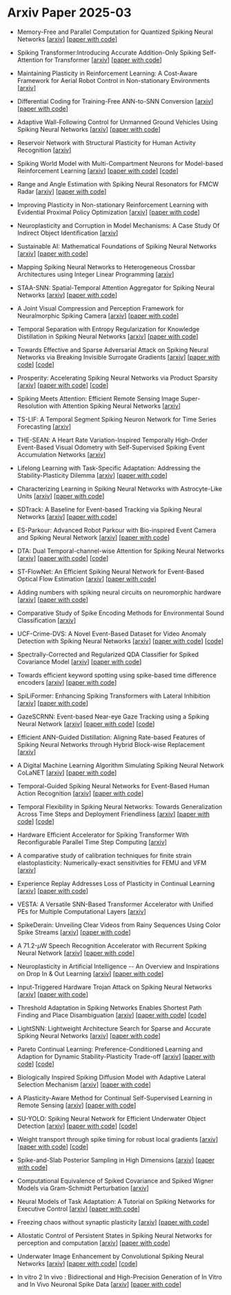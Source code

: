 # Arxiv Paper 2025-03


- Memory-Free and Parallel Computation for Quantized Spiking Neural Networks [[arxiv](https://arxiv.org/abs/2503.00040)] [[paper with code](https://paperswithcode.com/paper/memory-free-and-parallel-computation-for)]

- Spiking Transformer:Introducing Accurate Addition-Only Spiking Self-Attention for Transformer [[arxiv](https://arxiv.org/abs/2503.00226)] [[paper with code](https://paperswithcode.com/paper/spiking-transformer-introducing-accurate)]

- Maintaining Plasticity in Reinforcement Learning: A Cost-Aware Framework for Aerial Robot Control in Non-stationary Environments [[arxiv](https://arxiv.org/abs/2503.00282)]

- Differential Coding for Training-Free ANN-to-SNN Conversion [[arxiv](https://arxiv.org/abs/2503.00301)] [[paper with code](https://paperswithcode.com/paper/differential-coding-for-training-free-ann-to)]

- Adaptive Wall-Following Control for Unmanned Ground Vehicles Using Spiking Neural Networks [[arxiv](https://arxiv.org/abs/2503.00380)] [[paper with code](https://paperswithcode.com/paper/adaptive-wall-following-control-for-unmanned)]

- Reservoir Network with Structural Plasticity for Human Activity Recognition [[arxiv](https://arxiv.org/abs/2503.00393)]

- Spiking World Model with Multi-Compartment Neurons for Model-based Reinforcement Learning [[arxiv](https://arxiv.org/abs/2503.00713)] [[paper with code](https://paperswithcode.com/paper/implementing-spiking-world-model-with-multi)] [[code](https://github.com/braincog-x/brain-cog)]

- Range and Angle Estimation with Spiking Neural Resonators for FMCW Radar [[arxiv](https://arxiv.org/abs/2503.00898)] [[paper with code](https://paperswithcode.com/paper/range-and-angle-estimation-with-spiking)]

- Improving Plasticity in Non-stationary Reinforcement Learning with Evidential Proximal Policy Optimization [[arxiv](https://arxiv.org/abs/2503.01468)] [[paper with code](https://paperswithcode.com/paper/improving-plasticity-in-non-stationary)]

- Neuroplasticity and Corruption in Model Mechanisms: A Case Study Of Indirect Object Identification [[arxiv](https://arxiv.org/abs/2503.01896)]

- Sustainable AI: Mathematical Foundations of Spiking Neural Networks [[arxiv](https://arxiv.org/abs/2503.02013)] [[paper with code](https://paperswithcode.com/paper/sustainable-ai-mathematical-foundations-of)]

- Mapping Spiking Neural Networks to Heterogeneous Crossbar Architectures using Integer Linear Programming [[arxiv](https://arxiv.org/abs/2503.02033)]

- STAA-SNN: Spatial-Temporal Attention Aggregator for Spiking Neural Networks [[arxiv](https://arxiv.org/abs/2503.02689)] [[paper with code](https://paperswithcode.com/paper/staa-snn-spatial-temporal-attention)]

- A Joint Visual Compression and Perception Framework for Neuralmorphic Spiking Camera [[arxiv](https://arxiv.org/abs/2503.02725)] [[paper with code](https://paperswithcode.com/paper/a-joint-visual-compression-and-perception)]

- Temporal Separation with Entropy Regularization for Knowledge Distillation in Spiking Neural Networks [[arxiv](https://arxiv.org/abs/2503.03144)] [[paper with code](https://paperswithcode.com/paper/temporal-separation-with-entropy)]

- Towards Effective and Sparse Adversarial Attack on Spiking Neural Networks via Breaking Invisible Surrogate Gradients [[arxiv](https://arxiv.org/abs/2503.03272)] [[paper with code](https://paperswithcode.com/paper/towards-effective-and-sparse-adversarial)] [[code](https://github.com/ryime/pdsg-sda)]

- Prosperity: Accelerating Spiking Neural Networks via Product Sparsity [[arxiv](https://arxiv.org/abs/2503.03379)] [[paper with code](https://paperswithcode.com/paper/prosperity-accelerating-spiking-neural)] [[code](https://github.com/dubcyfor3/Prosperity)]

- Spiking Meets Attention: Efficient Remote Sensing Image Super-Resolution with Attention Spiking Neural Networks [[arxiv](https://arxiv.org/abs/2503.04223)]

- TS-LIF: A Temporal Segment Spiking Neuron Network for Time Series Forecasting [[arxiv](https://arxiv.org/abs/2503.05108)]

- THE-SEAN: A Heart Rate Variation-Inspired Temporally High-Order Event-Based Visual Odometry with Self-Supervised Spiking Event Accumulation Networks [[arxiv](https://arxiv.org/abs/2503.05112)]

- Lifelong Learning with Task-Specific Adaptation: Addressing the Stability-Plasticity Dilemma [[arxiv](https://arxiv.org/abs/2503.06213)] [[paper with code](https://paperswithcode.com/paper/lifelong-learning-with-task-specific)]

- Characterizing Learning in Spiking Neural Networks with Astrocyte-Like Units [[arxiv](https://arxiv.org/abs/2503.06798)] [[paper with code](https://paperswithcode.com/paper/characterizing-learning-in-spiking-neural)]

- SDTrack: A Baseline for Event-based Tracking via Spiking Neural Networks [[arxiv](https://arxiv.org/abs/2503.08703)] [[paper with code](https://paperswithcode.com/paper/sdtrack-a-baseline-for-event-based-tracking)]

- ES-Parkour: Advanced Robot Parkour with Bio-inspired Event Camera and Spiking Neural Network [[arxiv](https://arxiv.org/abs/2503.09985)] [[paper with code](https://paperswithcode.com/paper/es-parkour-advanced-robot-parkour-with-bio)]

- DTA: Dual Temporal-channel-wise Attention for Spiking Neural Networks [[arxiv](https://arxiv.org/abs/2503.10052)] [[paper with code](https://paperswithcode.com/paper/dta-dual-temporal-channel-wise-attention-for)] [[code](https://github.com/mnjnkim/dta-snn)]

- ST-FlowNet: An Efficient Spiking Neural Network for Event-Based Optical Flow Estimation [[arxiv](https://arxiv.org/abs/2503.10195)] [[paper with code](https://paperswithcode.com/paper/st-flownet-an-efficient-spiking-neural)]

- Adding numbers with spiking neural circuits on neuromorphic hardware [[arxiv](https://arxiv.org/abs/2503.10387)] [[paper with code](https://paperswithcode.com/paper/adding-numbers-with-spiking-neural-circuits)]

- Comparative Study of Spike Encoding Methods for Environmental Sound Classification [[arxiv](https://arxiv.org/abs/2503.11206)]

- UCF-Crime-DVS: A Novel Event-Based Dataset for Video Anomaly Detection with Spiking Neural Networks [[arxiv](https://arxiv.org/abs/2503.12905)] [[paper with code](https://paperswithcode.com/paper/ucf-crime-dvs-a-novel-event-based-dataset-for)] [[code](https://github.com/YBQian-Roy/UCF-Crime-DVS)]

- Spectrally-Corrected and Regularized QDA Classifier for Spiked Covariance Model [[arxiv](https://arxiv.org/abs/2503.13582)] [[paper with code](https://paperswithcode.com/paper/spectrally-corrected-and-regularized-qda)]

- Towards efficient keyword spotting using spike-based time difference encoders [[arxiv](https://arxiv.org/abs/2503.15402)] [[paper with code](https://paperswithcode.com/paper/towards-efficient-keyword-spotting-using)]

- SpiLiFormer: Enhancing Spiking Transformers with Lateral Inhibition [[arxiv](https://arxiv.org/abs/2503.15986)] [[paper with code](https://paperswithcode.com/paper/spiliformer-enhancing-spiking-transformers)]

- GazeSCRNN: Event-based Near-eye Gaze Tracking using a Spiking Neural Network [[arxiv](https://arxiv.org/abs/2503.16012)] [[paper with code](https://paperswithcode.com/paper/gazescrnn-event-based-near-eye-gaze-tracking)] [[code](https://github.com/StijnGroenen/GazeSCRNN)]

- Efficient ANN-Guided Distillation: Aligning Rate-based Features of Spiking Neural Networks through Hybrid Block-wise Replacement [[arxiv](https://arxiv.org/abs/2503.16572)]

- A Digital Machine Learning Algorithm Simulating Spiking Neural Network CoLaNET [[arxiv](https://arxiv.org/abs/2503.17111)] [[paper with code](https://paperswithcode.com/paper/a-digital-machine-learning-algorithm)]

- Temporal-Guided Spiking Neural Networks for Event-Based Human Action Recognition [[arxiv](https://arxiv.org/abs/2503.17132)] [[paper with code](https://paperswithcode.com/paper/temporal-guided-spiking-neural-networks-for)]

- Temporal Flexibility in Spiking Neural Networks: Towards Generalization Across Time Steps and Deployment Friendliness [[arxiv](https://arxiv.org/abs/2503.17394)] [[paper with code](https://paperswithcode.com/paper/temporal-flexibility-in-spiking-neural)] [[code](https://github.com/brain-intelligence-lab/temporal_flexibility_in_SNN)]

- Hardware Efficient Accelerator for Spiking Transformer With Reconfigurable Parallel Time Step Computing [[arxiv](https://arxiv.org/abs/2503.19643)]

- A comparative study of calibration techniques for finite strain elastoplasticity: Numerically-exact sensitivities for FEMU and VFM [[arxiv](https://arxiv.org/abs/2503.19782)]

- Experience Replay Addresses Loss of Plasticity in Continual Learning [[arxiv](https://arxiv.org/abs/2503.20018)] [[paper with code](https://paperswithcode.com/paper/experience-replay-addresses-loss-of)]

- VESTA: A Versatile SNN-Based Transformer Accelerator with Unified PEs for Multiple Computational Layers [[arxiv](https://arxiv.org/abs/2503.20246)]

- SpikeDerain: Unveiling Clear Videos from Rainy Sequences Using Color Spike Streams [[arxiv](https://arxiv.org/abs/2503.20315)] [[paper with code](https://paperswithcode.com/paper/spikederain-unveiling-clear-videos-from-rainy)]

- A 71.2-$μ$W Speech Recognition Accelerator with Recurrent Spiking Neural Network [[arxiv](https://arxiv.org/abs/2503.21337)] [[paper with code](https://paperswithcode.com/paper/a-71-2-m-w-speech-recognition-accelerator)]

- Neuroplasticity in Artificial Intelligence -- An Overview and Inspirations on Drop In & Out Learning [[arxiv](https://arxiv.org/abs/2503.21419)] [[paper with code](https://paperswithcode.com/paper/neuroplasticity-in-artificial-intelligence-an)]

- Input-Triggered Hardware Trojan Attack on Spiking Neural Networks [[arxiv](https://arxiv.org/abs/2503.21793)] [[paper with code](https://paperswithcode.com/paper/input-triggered-hardware-trojan-attack-on)]

- Threshold Adaptation in Spiking Networks Enables Shortest Path Finding and Place Disambiguation [[arxiv](https://arxiv.org/abs/2503.21795)] [[paper with code](https://paperswithcode.com/paper/threshold-adaptation-in-spiking-networks)] [[code](https://github.com/dietriro/neuroseq)]

- LightSNN: Lightweight Architecture Search for Sparse and Accurate Spiking Neural Networks [[arxiv](https://arxiv.org/abs/2503.21846)] [[paper with code](https://paperswithcode.com/paper/lightsnn-lightweight-architecture-search-for)]

- Pareto Continual Learning: Preference-Conditioned Learning and Adaption for Dynamic Stability-Plasticity Trade-off [[arxiv](https://arxiv.org/abs/2503.23390)] [[paper with code](https://paperswithcode.com/paper/pareto-continual-learning-preference)] [[code](https://github.com/laisong-22004009/paretocl)]

- Biologically Inspired Spiking Diffusion Model with Adaptive Lateral Selection Mechanism [[arxiv](https://arxiv.org/abs/2503.23767)] [[paper with code](https://paperswithcode.com/paper/biologically-inspired-spiking-diffusion-model)]

- A Plasticity-Aware Method for Continual Self-Supervised Learning in Remote Sensing [[arxiv](https://arxiv.org/abs/2503.24088)] [[paper with code](https://paperswithcode.com/paper/a-plasticity-aware-method-for-continual-self)]

- SU-YOLO: Spiking Neural Network for Efficient Underwater Object Detection [[arxiv](https://arxiv.org/abs/2503.24389)] [[paper with code](https://paperswithcode.com/paper/su-yolo-spiking-neural-network-for-efficient)] [[code](https://github.com/lwxfight/snn-underwater)]

- Weight transport through spike timing for robust local gradients [[arxiv](https://arxiv.org/abs/2503.02642)] [[paper with code](https://paperswithcode.com/paper/weight-transport-through-spike-timing-for)] [[code](https://github.com/unibe-cns/sal-code)]

- Spike-and-Slab Posterior Sampling in High Dimensions [[arxiv](https://arxiv.org/abs/2503.02798)] [[paper with code](https://paperswithcode.com/paper/spike-and-slab-posterior-sampling-in-high)]

- Computational Equivalence of Spiked Covariance and Spiked Wigner Models via Gram-Schmidt Perturbation [[arxiv](https://arxiv.org/abs/2503.02802)]

- Neural Models of Task Adaptation: A Tutorial on Spiking Networks for Executive Control [[arxiv](https://arxiv.org/abs/2503.03784)] [[paper with code](https://paperswithcode.com/paper/neural-models-of-task-adaptation-a-tutorial)]

- Freezing chaos without synaptic plasticity [[arxiv](https://arxiv.org/abs/2503.08069)] [[paper with code](https://paperswithcode.com/paper/freezing-chaos-without-synaptic-plasticity)]

- Allostatic Control of Persistent States in Spiking Neural Networks for perception and computation [[arxiv](https://arxiv.org/abs/2503.16085)] [[paper with code](https://paperswithcode.com/paper/allostatic-control-of-persistent-states-in)]

- Underwater Image Enhancement by Convolutional Spiking Neural Networks [[arxiv](https://arxiv.org/abs/2503.20485)] [[paper with code](https://paperswithcode.com/paper/underwater-image-enhancement-by-convolutional)] [[code](https://github.com/vidya-rejul/uie-snn)]

- In vitro 2 In vivo : Bidirectional and High-Precision Generation of In Vitro and In Vivo Neuronal Spike Data [[arxiv](https://arxiv.org/abs/2503.20841)] [[paper with code](https://paperswithcode.com/paper/in-vitro-2-in-vivo-bidirectional-and-high)]

